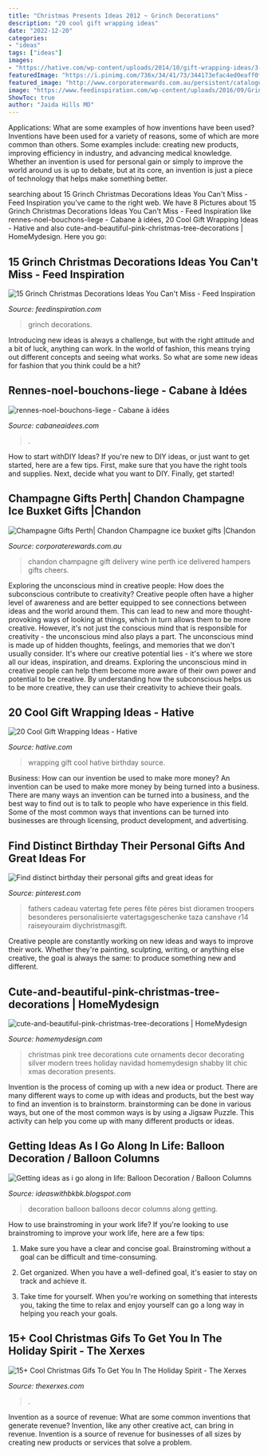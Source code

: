 ```yaml
---
title: "Christmas Presents Ideas 2012 ~ Grinch Decorations"
description: "20 cool gift wrapping ideas"
date: "2022-12-20"
categories:
- "ideas"
tags: ["ideas"]
images:
- "https://hative.com/wp-content/uploads/2014/10/gift-wrapping-ideas/3-cool-gift-wrapping-ideas.jpg"
featuredImage: "https://i.pinimg.com/736x/34/41/73/344173efac4ed0eaff0f6cc2b391d92d.jpg"
featured_image: "http://www.corporaterewards.com.au/persistent/catalogue_images/products/icebucketchandon75.jpg"
image: "https://www.feedinspiration.com/wp-content/uploads/2016/09/Grinch-stole-Christmas-outside-decor.jpg"
ShowToc: true
author: "Jaida Hills MD"
---
```



Applications: What are some examples of how inventions have been used?
Inventions have been used for a variety of reasons, some of which are more common than others. Some examples include: creating new products, improving efficiency in industry, and advancing medical knowledge. Whether an invention is used for personal gain or simply to improve the world around us is up to debate, but at its core, an invention is just a piece of technology that helps make something better.

	

		
searching about 15 Grinch Christmas Decorations Ideas You Can&#039;t Miss - Feed Inspiration you've came to the right web. We have 8 Pictures about 15 Grinch Christmas Decorations Ideas You Can&#039;t Miss - Feed Inspiration like rennes-noel-bouchons-liege - Cabane à idées, 20 Cool Gift Wrapping Ideas - Hative and also cute-and-beautiful-pink-christmas-tree-decorations | HomeMydesign. Here you go:
		
    
## 15 Grinch Christmas Decorations Ideas You Can&#039;t Miss - Feed Inspiration

<img loading=lazy src="https://www.feedinspiration.com/wp-content/uploads/2016/09/Grinch-stole-Christmas-outside-decor.jpg" onerror="this.onerror=null;this.src='https://tse4.mm.bing.net/th?id=OIP.2xOLd28b7DpzNe6zdQyWJwHaJ4&amp;pid=15.1';" alt="15 Grinch Christmas Decorations Ideas You Can&#039;t Miss - Feed Inspiration">

_Source: feedinspiration.com_

>grinch decorations. 

	

Introducing new ideas is always a challenge, but with the right attitude and a bit of luck, anything can work. In the world of fashion, this means trying out different concepts and seeing what works. So what are some new ideas for fashion that you think could be a hit?

    
## Rennes-noel-bouchons-liege - Cabane à Idées

<img loading=lazy src="https://www.cabaneaidees.com/wp-content/uploads/2012/12/rennes-noel-bouchons-liege.jpg" onerror="this.onerror=null;this.src='https://tse1.mm.bing.net/th?id=OIP.SMII2h6Oe2bv6NJZPd4p0wHaKb&amp;pid=15.1';" alt="rennes-noel-bouchons-liege - Cabane à idées">

_Source: cabaneaidees.com_

>. 

	

How to start withDIY Ideas?
If you're new to DIY ideas, or just want to get started, here are a few tips. First, make sure that you have the right tools and supplies. Next, decide what you want to DIY. Finally, get started!

    
## Champagne Gifts Perth| Chandon Champagne Ice Buxket Gifts |Chandon

<img loading=lazy src="http://www.corporaterewards.com.au/persistent/catalogue_images/products/icebucketchandon75.jpg" onerror="this.onerror=null;this.src='https://tse3.mm.bing.net/th?id=OIP.SXkCyQ9uAeAvc8at0c9AcgHaK2&amp;pid=15.1';" alt="Champagne Gifts Perth| Chandon Champagne ice buxket gifts |Chandon">

_Source: corporaterewards.com.au_

>chandon champagne gift delivery wine perth ice delivered hampers gifts cheers. 

	

Exploring the unconscious mind in creative people: How does the subconscious contribute to creativity?
Creative people often have a higher level of awareness and are better equipped to see connections between ideas and the world around them. This can lead to new and more thought-provoking ways of looking at things, which in turn allows them to be more creative. However, it's not just the conscious mind that is responsible for creativity - the unconscious mind also plays a part. The unconscious mind is made up of hidden thoughts, feelings, and memories that we don't usually consider. It's where our creative potential lies - it's where we store all our ideas, inspiration, and dreams. Exploring the unconscious mind in creative people can help them become more aware of their own power and potential to be creative. By understanding how the subconscious helps us to be more creative, they can use their creativity to achieve their goals.

    
## 20 Cool Gift Wrapping Ideas - Hative

<img loading=lazy src="https://hative.com/wp-content/uploads/2014/10/gift-wrapping-ideas/3-cool-gift-wrapping-ideas.jpg" onerror="this.onerror=null;this.src='https://tse2.mm.bing.net/th?id=OIP.IumchR58nq-vAcfGyDOSDAHaJ4&amp;pid=15.1';" alt="20 Cool Gift Wrapping Ideas - Hative">

_Source: hative.com_

>wrapping gift cool hative birthday source. 

	

Business: How can our invention be used to make more money?
An invention can be used to make more money by being turned into a business. There are many ways an invention can be turned into a business, and the best way to find out is to talk to people who have experience in this field. Some of the most common ways that inventions can be turned into businesses are through licensing, product development, and advertising.

    
## Find Distinct Birthday Their Personal Gifts And Great Ideas For

<img loading=lazy src="https://i.pinimg.com/736x/34/41/73/344173efac4ed0eaff0f6cc2b391d92d.jpg" onerror="this.onerror=null;this.src='https://tse2.mm.bing.net/th?id=OIP.WDYKECzVLrdeibq4p-XYvgHaJ3&amp;pid=15.1';" alt="Find distinct birthday their personal gifts and great ideas for">

_Source: pinterest.com_

>fathers cadeau vatertag fete peres fête pères bist dioramen troopers besonderes personalisierte vatertagsgeschenke taza canshave r14 raiseyouraim diychristmasgift. 

	

Creative people are constantly working on new ideas and ways to improve their work. Whether they're painting, sculpting, writing, or anything else creative, the goal is always the same: to produce something new and different.

    
## Cute-and-beautiful-pink-christmas-tree-decorations | HomeMydesign

<img loading=lazy src="https://homemydesign.com/wp-content/uploads/2012/11/cute-and-beautiful-pink-christmas-tree-decorations.jpg" onerror="this.onerror=null;this.src='https://tse4.mm.bing.net/th?id=OIP.msipnGXDGPTNaTQ-vlM14wHaMf&amp;pid=15.1';" alt="cute-and-beautiful-pink-christmas-tree-decorations | HomeMydesign">

_Source: homemydesign.com_

>christmas pink tree decorations cute ornaments decor decorating silver modern trees holiday navidad homemydesign shabby lit chic xmas decoration presents. 

	

Invention is the process of coming up with a new idea or product. There are many different ways to come up with ideas and products, but the best way to find an invention is to brainstorm. brainstorming can be done in various ways, but one of the most common ways is by using a Jigsaw Puzzle. This activity can help you come up with many different products or ideas.

    
## Getting Ideas As I Go Along In Life: Balloon Decoration / Balloon Columns

<img loading=lazy src="http://2.bp.blogspot.com/-esDFAVJNTsY/UD6_DOxjb9I/AAAAAAAAAQs/XTsmIHEZQeA/s1600/decor+013.JPG" onerror="this.onerror=null;this.src='https://tse4.mm.bing.net/th?id=OIP.zf0XcNIaHNXbBGUPaIJgTQHaJ4&amp;pid=15.1';" alt="Getting ideas as i go along in life: Balloon Decoration / Balloon Columns">

_Source: ideaswithbkbk.blogspot.com_

>decoration balloon balloons decor columns along getting. 

	

How to use brainstroming in your work life?
If you're looking to use brainstroming to improve your work life, here are a few tips:
1. Make sure you have a clear and concise goal. Brainstroming without a goal can be difficult and time-consuming.

2. Get organized. When you have a well-defined goal, it's easier to stay on track and achieve it.

3. Take time for yourself. When you're working on something that interests you, taking the time to relax and enjoy yourself can go a long way in helping you reach your goals.

    
## 15+ Cool Christmas Gifs To Get You In The Holiday Spirit - The Xerxes

<img loading=lazy src="http://thexerxes.com/wp-content/uploads/2015/11/14.gif" onerror="this.onerror=null;this.src='https://tse1.mm.bing.net/th?id=OIP.fuAsyN3ETM-Y2Qmr8XLo3wHaLH&amp;pid=15.1';" alt="15+ Cool Christmas Gifs To Get You In The Holiday Spirit - The Xerxes">

_Source: thexerxes.com_

>. 

	

Invention as a source of revenue: What are some common inventions that generate revenue?
Invention, like any other creative act, can bring in revenue. Invention is a source of revenue for businesses of all sizes by creating new products or services that solve a problem.

